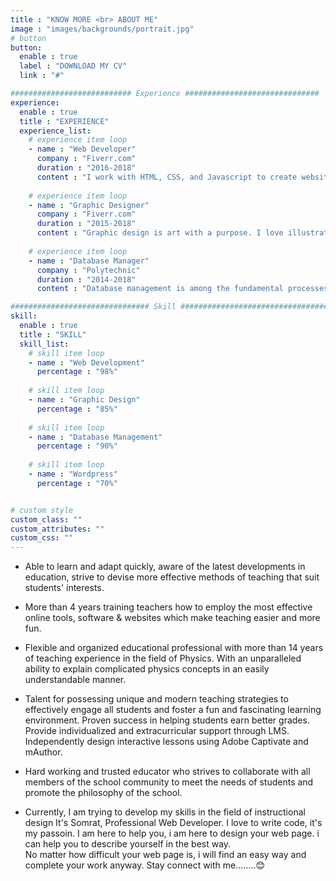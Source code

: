 ```yaml
---
title : "KNOW MORE <br> ABOUT ME"
image : "images/backgrounds/portrait.jpg"
# button
button:
  enable : true
  label : "DOWNLOAD MY CV"
  link : "#"

########################### Experience ##############################
experience:
  enable : true
  title : "EXPERIENCE"
  experience_list:
    # experience item loop
    - name : "Web Developer"
      company : "Fiverr.com"
      duration : "2016-2018"
      content : "I work with HTML, CSS, and Javascript to create websites and web applications like Personal, Business, Blog, E-comerches etc."
      
    # experience item loop
    - name : "Graphic Designer"
      company : "Fiverr.com"
      duration : "2015-2018"
      content : "Graphic design is art with a purpose. I love illustration, so logo desing is my favorite work. But i can do many things with graphics."
      
    # experience item loop
    - name : "Database Manager"
      company : "Polytechnic"
      duration : "2014-2018"
      content : "Database management is among the fundamental processes in the software field of computing. I know MS Access very well."

############################### Skill #################################
skill:
  enable : true
  title : "SKILL"
  skill_list:
    # skill item loop
    - name : "Web Development"
      percentage : "98%"
      
    # skill item loop
    - name : "Graphic Design"
      percentage : "85%"
      
    # skill item loop
    - name : "Database Management"
      percentage : "90%"
      
    # skill item loop
    - name : "Wordpress"
      percentage : "70%"


# custom style
custom_class: "" 
custom_attributes: "" 
custom_css: ""
---
```

- Able to learn and adapt quickly, aware of the latest developments in education, strive to devise more effective methods of teaching that suit students' interests.

- More than 4 years training teachers how to employ the most effective online tools, software & websites which make teaching easier and more fun.

- Flexible and organized educational professional with more than 14 years of teaching experience in the field of Physics. With an unparalleled ability to explain complicated physics concepts in an easily understandable manner.

- Talent for possessing unique and modern teaching strategies to effectively engage all students and foster a fun and fascinating learning environment. Proven success in helping students earn better grades. Provide individualized and extracurricular support through LMS. Independently design interactive lessons using Adobe Captivate and mAuthor.

- Hard working and trusted educator who strives to collaborate with all members of the school community to meet the needs of students and promote the philosophy of the school.

- Currently, I am trying to develop my skills in the field of instructional design
It's Somrat, Professional Web Developer. I love to write code, it's my passoin. I am here to help you, i am here to design your web page. i can help you to describe yourself in the best way.<br>No matter how difficult your web page is, i will find an easy way and complete your work anyway. Stay connect with me........😊
